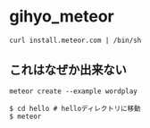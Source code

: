 # gihyo_meteor

```
curl install.meteor.com | /bin/sh
```

## これはなぜか出来ない

```
meteor create --example wordplay
```

```
$ cd hello # helloディレクトリに移動
$ meteor
```
